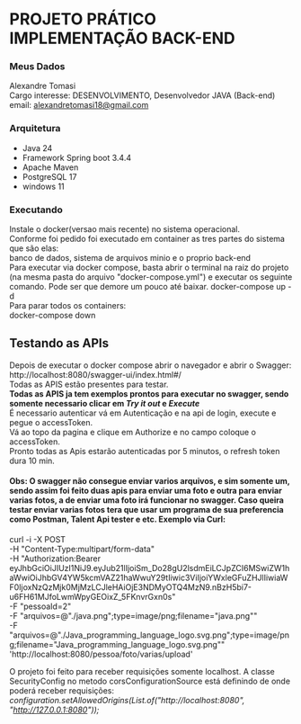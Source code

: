 # PROJETO PRÁTICO IMPLEMENTAÇÃO BACK-END

### Meus Dados
Alexandre Tomasi  
Cargo interesse: DESENVOLVIMENTO, Desenvolvedor JAVA (Back-end)  
email: alexandretomasi18@gmail.com

### Arquitetura
- Java 24
- Framework Spring boot 3.4.4
- Apache Maven
- PostgreSQL 17
- windows 11

### Executando
Instale o docker(versao mais recente) no sistema operacional.  
Conforme foi pedido foi executado em container as tres partes do sistema que são elas:  
banco de dados, sistema de arquivos minio e o proprio back-end  
Para executar via docker compose, basta abrir o terminal na raiz do projeto
(na mesma pasta do arquivo "docker-compose.yml") e executar os seguinte comando.
Pode ser que demore um pouco até baixar.
docker-compose up -d  
Para parar todos os containers:  
docker-compose down  

## Testando as APIs
Depois de executar o docker compose abrir o navegador e abrir o Swagger:  
http://localhost:8080/swagger-ui/index.html#/  
Todas as APIS estão presentes para testar.  
**Todas as APIS ja tem exemplos prontos para executar no swagger, sendo somente
necessario clicar em *Try it out* e *Execute***  
É necessario autenticar vá em Autenticação  e na api de login, execute e pegue o accessToken.  
Vá ao topo da pagina e clique em Authorize e no campo coloque o accessToken.  
Pronto todas as Apis estarão autenticadas por 5 minutos, o refresh token dura 10 min.
#### Obs: O swagger não consegue enviar varios arquivos, e sim somente um, sendo assim foi feito duas apis para enviar uma foto e outra para enviar varias fotos, a de enviar uma foto irá funcionar no swagger. Caso queira testar enviar varias fotos tera que usar um programa de sua preferencia como Postman, Talent Api tester e etc. Exemplo via Curl:  
curl -i -X POST \
-H "Content-Type:multipart/form-data" \
-H "Authorization:Bearer eyJhbGciOiJIUzI1NiJ9.eyJub21lIjoiSm_Do28gU2lsdmEiLCJpZCI6MSwiZW1haWwiOiJhbGV4YW5kcmVAZ21haWwuY29tIiwic3ViIjoiYWxleGFuZHJlIiwiaWF0IjoxNzQzMjk0MjMzLCJleHAiOjE3NDMyOTQ4MzN9.nBzH5bi7-u6FH61MJfoLwmWpyGEOixZ_5FKnvrGxn0s" \
-F "pessoaId=2" \
-F "arquivos=@\"./java.png\";type=image/png;filename=\"java.png\"" \
-F "arquivos=@\"./Java_programming_language_logo.svg.png\";type=image/png;filename=\"Java_programming_language_logo.svg.png\"" \
'http://localhost:8080/pessoa/foto/varias/upload'

O projeto foi feito para receber requisições somente localhost. A classe SecurityConfig no metodo corsConfigurationSource está
definindo de onde poderá receber requisições:  
*configuration.setAllowedOrigins(List.of("http://localhost:8080", "http://127.0.0.1:8080"));*
